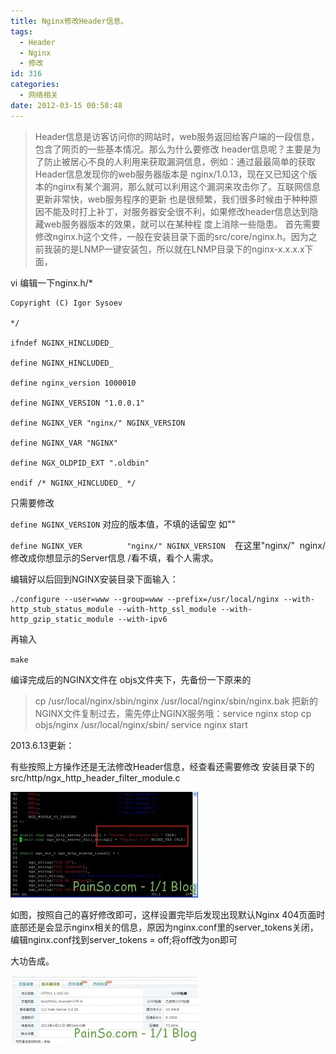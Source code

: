```yaml
---
title: Nginx修改Header信息。
tags:
  - Header
  - Nginx
  - 修改
id: 316
categories:
  - 网络相关
date: 2012-03-15 00:58:48
---
```


> Header信息是访客访问你的网站时，web服务返回给客户端的一段信息，包含了网页的一些基本情况。那么为什么要修改 header信息呢？主要是为了防止被居心不良的人利用来获取漏洞信息，例如：通过最最简单的获取Header信息发现你的web服务器版本是 nginx/1.0.13，现在又已知这个版本的nginx有某个漏洞，那么就可以利用这个漏洞来攻击你了。互联网信息更新非常快，web服务程序的更新 也是很频繁，我们很多时候由于种种原因不能及时打上补丁，对服务器安全很不利，如果修改header信息达到隐藏web服务器版本的效果，就可以在某种程 度上消除一些隐患。
> 首先需要修改nginx.h这个文件，一般在安装目录下面的src/core/nginx.h。因为之前我装的是LNMP一键安装包，所以就在LNMP目录下的nginx-x.x.x.x下面，

vi 编辑一下nginx.h/*

```
Copyright (C) Igor Sysoev

*/

ifndef NGINX_HINCLUDED_

define NGINX_HINCLUDED_

define nginx_version 1000010

define NGINX_VERSION "1.0.0.1"

define NGINX_VER "nginx/" NGINX_VERSION

define NGINX_VAR "NGINX"

define NGX_OLDPID_EXT ".oldbin"

endif /* NGINX_HINCLUDED_ */
```


只需要修改

`define NGINX_VERSION` 对应的版本值，不填的话留空 如""

`define NGINX_VER          "nginx/" NGINX_VERSION `  在这里"nginx/"  nginx/修改成你想显示的Server信息 /看不填，看个人需求。

编辑好以后回到NGINX安装目录下面输入：

```shell
./configure --user=www --group=www --prefix=/usr/local/nginx --with-http_stub_status_module --with-http_ssl_module --with-http_gzip_static_module --with-ipv6
```

再输入

`make`

编译完成后的NGINX文件在 objs文件夹下，先备份一下原来的
> cp /usr/local/nginx/sbin/nginx /usr/local/nginx/sbin/nginx.bak
> 把新的NGINX文件复制过去，需先停止NGINX服务哦：service nginx stop
> cp objs/nginx /usr/local/nginx/sbin/
> service nginx start

2013.6.13更新：

有些按照上方操作还是无法修改Header信息，经查看还需要修改 安装目录下的src/http/ngx_http_header_filter_module.c

[![nginx-header-filter](/images/2012/03/nginx-header-filter-300x169.jpg)](/images/2012/03/nginx-header-filter.jpg)


如图，按照自己的喜好修改即可，这样设置完毕后发现出现默认Nginx 404页面时底部还是会显示nginx相关的信息，原因为nginx.conf里的server_tokens关闭，编辑nginx.conf找到server_tokens = off;将off改为on即可

大功告成。


[![nginx](/images/2012/03/nginx-300x110.jpg)](/images/2012/03/nginx.jpg)
